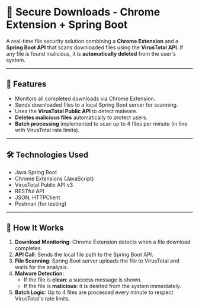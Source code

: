 # 🔐 Secure Downloads - Chrome Extension + Spring Boot

A real-time file security solution combining a **Chrome Extension** and a **Spring Boot API** that scans downloaded files using the **VirusTotal API**. If any file is found malicious, it is **automatically deleted** from the user's system.

---

## 🚀 Features

- Monitors all completed downloads via Chrome Extension.
- Sends downloaded files to a local Spring Boot server for scanning.
- Uses the **VirusTotal Public API** to detect malware.
- **Deletes malicious files** automatically to protect users.
- **Batch processing** implemented to scan up to 4 files per minute (in line with VirusTotal rate limits).

---

## 🛠️ Technologies Used

- Java Spring Boot
- Chrome Extensions (JavaScript)
- VirusTotal Public API v3
- RESTful API
- JSON, HTTPClient
- Postman (for testing)

---

## 🔧 How It Works

1. **Download Monitoring**: Chrome Extension detects when a file download completes.
2. **API Call**: Sends the local file path to the Spring Boot API.
3. **File Scanning**: Spring Boot server uploads the file to VirusTotal and waits for the analysis.
4. **Malware Detection**:
   - If the file is **clean**: a success message is shown.
   - If the file is **malicious**: it is deleted from the system immediately.
5. **Batch Logic**: Up to 4 files are processed every minute to respect VirusTotal's rate limits.
